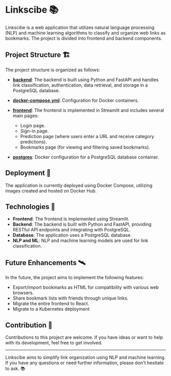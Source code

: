 # Linkscibe 📚

Linkscibe is a web application that utilizes natural language processing (NLP) and machine learning algorithms to classify and organize web links as bookmarks. The project is divided into frontend and backend components.

## Project Structure 🏗️

The project structure is organized as follows:

- **[backend](backend)**: The backend is built using Python and FastAPI and handles link classification, authentication, data retrieval, and storage in a PostgreSQL database.

- **[docker-compose.yml](docker-compose.yml)**: Configuration for Docker containers.

- **[frontend](frontend)**: The frontend is implemented in Streamlit and includes several main pages:
  - Login page.
  - Sign-in page.
  - Prediction page (where users enter a URL and receive category predictions).
  - Bookmarks page (for viewing and filtering saved bookmarks).

- **[postgres](postgres)**: Docker configuration for a PostgreSQL database container.

## Deployment 🚀

The application is currently deployed using Docker Compose, utilizing images created and hosted on Docker Hub.

## Technologies 🧪

- **Frontend**: The frontend is implemented using Streamlit.
- **Backend**: The backend is built with Python and FastAPI, providing RESTful API endpoints and integrating with PostgreSQL.
- **Database**: The application uses a PostgreSQL database.
- **NLP and ML**: NLP and machine learning models are used for link classification.

## Future Enhancements 🛰️

In the future, the project aims to implement the following features:

- Export/import bookmarks as HTML for compatibility with various web browsers.
- Share bookmark lists with friends through unique links.
- Migrate the entire frontend to React.
- Migrate to a Kubernetes deployment

## Contribution 🤝

Contributions to this project are welcome. If you have ideas or want to help with its development, feel free to get involved.

---

Linkscibe aims to simplify link organization using NLP and machine learning. If you have any questions or need further information, please don't hesitate to ask. 📚
